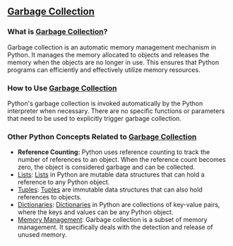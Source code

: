 ## [Garbage Collection](./../Garbage-Collection/)

### What is [Garbage Collection](./../Garbage-Collection/)?
Garbage collection is an automatic memory management mechanism in Python. It manages the memory allocated to objects and releases the memory when the objects are no longer in use. This ensures that Python programs can efficiently and effectively utilize memory resources.

### How to Use [Garbage Collection](./../Garbage-Collection/)
Python's garbage collection is invoked automatically by the Python interpreter when necessary. There are no specific functions or parameters that need to be used to explicitly trigger garbage collection.

### Other Python Concepts Related to [Garbage Collection](./../Garbage-Collection/)
- **Reference Counting:** Python uses reference counting to track the number of references to an object. When the reference count becomes zero, the object is considered garbage and can be collected.
- [Lists](./../Lists/): [Lists](./../Lists/) in Python are mutable data structures that can hold a reference to any Python object.
- [Tuples](./../Tuples/): [Tuples](./../Tuples/) are immutable data structures that can also hold references to objects.
- [Dictionaries](./../Dictionaries/): [Dictionaries](./../Dictionaries/) in Python are collections of key-value pairs, where the keys and values can be any Python object.
- [Memory Management](./../Memory-Management/): Garbage collection is a subset of memory management. It specifically deals with the detection and release of unused memory.